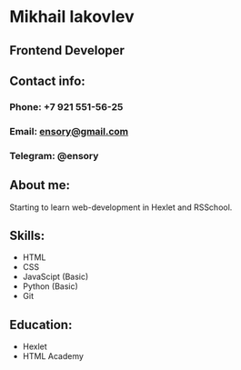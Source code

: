 # Mikhail Iakovlev
## Frontend Developer
## Contact info:
### Phone: +7 921 551-56-25
### Email: ensory@gmail.com
### Telegram: @ensory
## About me:
Starting to learn web-development in Hexlet and RSSchool.

## Skills:
* HTML
* CSS
* JavaScipt (Basic)
* Python (Basic)
* Git

## Education:
* Hexlet
* HTML Academy

